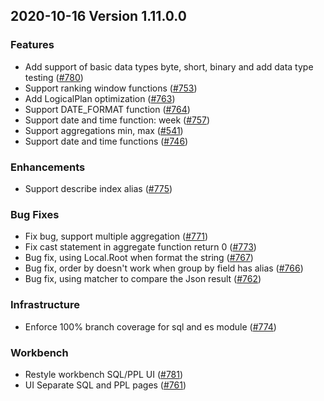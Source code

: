 ## 2020-10-16 Version 1.11.0.0

### Features
* Add support of basic data types byte, short, binary and add data type testing ([#780](https://github.com/opendistro-for-elasticsearch/sql/pull/780))
* Support ranking window functions ([#753](https://github.com/opendistro-for-elasticsearch/sql/pull/753))
* Add LogicalPlan optimization ([#763](https://github.com/opendistro-for-elasticsearch/sql/pull/763))
* Support DATE_FORMAT function ([#764](https://github.com/opendistro-for-elasticsearch/sql/pull/764))
* Support date and time function: week ([#757](https://github.com/opendistro-for-elasticsearch/sql/pull/757))
* Support aggregations min, max ([#541](https://github.com/opendistro-for-elasticsearch/sql/pull/541))
* Support date and time functions ([#746](https://github.com/opendistro-for-elasticsearch/sql/pull/746))

### Enhancements
* Support describe index alias ([#775](https://github.com/opendistro-for-elasticsearch/sql/pull/775))

### Bug Fixes
* Fix bug, support multiple aggregation ([#771](https://github.com/opendistro-for-elasticsearch/sql/pull/771))
* Fix cast statement in aggregate function return 0 ([#773](https://github.com/opendistro-for-elasticsearch/sql/pull/773))
* Bug fix, using Local.Root when format the string ([#767](https://github.com/opendistro-for-elasticsearch/sql/pull/767))
* Bug fix, order by doesn't work when group by field has alias ([#766](https://github.com/opendistro-for-elasticsearch/sql/pull/766))
* Bug fix, using matcher to compare the Json result ([#762](https://github.com/opendistro-for-elasticsearch/sql/pull/762))


### Infrastructure
* Enforce 100% branch coverage for sql and es module ([#774](https://github.com/opendistro-for-elasticsearch/sql/pull/774))

### Workbench
* Restyle workbench SQL/PPL UI ([#781](https://github.com/opendistro-for-elasticsearch/sql/pull/781))
* UI Separate SQL and PPL pages ([#761](https://github.com/opendistro-for-elasticsearch/sql/pull/761))

